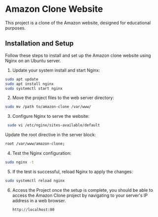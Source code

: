# Amazon Clone Website

This project is a clone of the Amazon website, designed for educational purposes.

## Installation and Setup

Follow these steps to install and set up the Amazon clone website using Nginx on an Ubuntu server.
1.  Update your system install and start Nginx:
   ```bash
   sudo apt update
   sudo apt install nginx
  sudo systemctl start nginx
```

2. Move the project files to the web server directory:
```bash
sudo mv /path to/amazon-clone /var/www/
```

3. Configure Nginx to serve the website:
  ```bash
   sudo vi /etc/nginx/sites-available/default
   ```
   Update the root directive in the server block:
   
   ```bash
   root /var/www/amazon-clone;
   ```

4. Test the Nginx configuration:
  ```bash
  sudo nginx -t
  ```

5. If the test is successful, reload Nginx to apply the changes:
  ```bash
sudo systemctl reload nginx
```
6. Access the Project once the setup is complete, you should be able to access the Amazon Clone project by navigating to your server's IP address in a web browser.
   ```bash
   http://localhost:80
   ```


